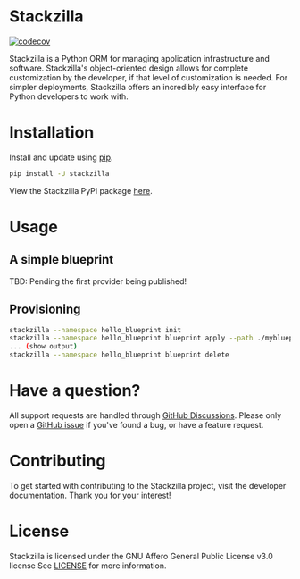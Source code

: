 # Stackzilla

[![codecov](https://codecov.io/gh/Stackzilla/stackzilla/branch/main/graph/badge.svg?token=SJQBB59GJ7)](https://codecov.io/gh/Stackzilla/stackzilla)

Stackzilla is a Python ORM for managing application infrastructure and software. Stackzilla's object-oriented design allows for complete customization by the developer, if that level of customization is needed. For simpler deployments, Stackzilla offers an incredibly easy interface for Python developers to work with.

# Installation
Install and update using [pip](https://pip.pypa.io/en/stable/getting-started/).

```bash
pip install -U stackzilla
```

View the Stackzilla PyPI package [here](https://pypi.org/project/stackzilla/).

# Usage
## A simple blueprint
TBD: Pending the first provider being published!

## Provisioning
```bash
stackzilla --namespace hello_blueprint init
stackzilla --namespace hello_blueprint blueprint apply --path ./myblueprint/
... (show output)
stackzilla --namespace hello_blueprint blueprint delete
```

# Have a question?
All support requests are handled through [GitHub Discussions](https://github.com/Stackzilla/stackzilla/discussions). Please only open a [GitHub issue](https://github.com/Stackzilla/stackzilla/issues) if you've found a bug, or have a feature request.

# Contributing
To get started with contributing to the Stackzilla project, visit the developer documentation. Thank you for your interest!

# License
Stackzilla is licensed under the GNU Affero General Public License v3.0 license See [LICENSE](https://github.com/Stackzilla/stackzilla/blob/main/LICENSE) for more information.
